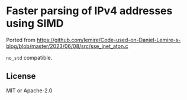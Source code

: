 # Faster parsing of IPv4 addresses using SIMD

Ported from
https://github.com/lemire/Code-used-on-Daniel-Lemire-s-blog/blob/master/2023/06/08/src/sse_inet_aton.c

`no_std` compatible.

## License

MIT or Apache-2.0
